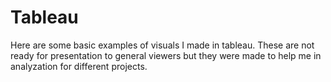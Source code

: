 # Tableau
Here are some basic examples of visuals I made in tableau.  These are not ready for presentation to general viewers but they were made to help me in analyzation for different projects.
